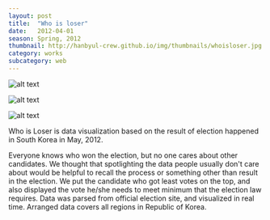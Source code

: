 ```yaml
---
layout: post
title:  "Who is loser"
date:   2012-04-01
season: Spring, 2012
thumbnail: http://hanbyul-crew.github.io/img/thumbnails/whoisloser.jpg
category: works
subcategory: web
---
```


![alt text](http://hanbyul-here.net/images/whoisloser/00.jpg "who is loser 0")


![alt text](http://hanbyul-here.net/images/whoisloser/01.jpg "who is loser 1")


![alt text](http://hanbyul-here.net/images/whoisloser/02.jpg "who is loser 2")


Who is Loser is data visualization based on the result of election happened in South Korea in May, 2012. 

Everyone knows who won the election, but no one cares about other candidates. We thought that spotlighting the data people usually don't care about would be helpful to recall the process or something other than result in the election. We put the candidate who got least votes on the top, and also displayed the vote he/she needs to meet minimum that the election law requires. Data was parsed from official election site, and visualized in real time. Arranged data covers all regions in Republic of Korea.
 
